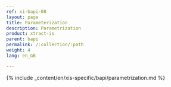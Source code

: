 ```yaml
---
ref: xi-bapi-08
layout: page
title: Parameterization
description: Parametrization
product: xtract-is
parent: bapi
permalink: /:collection/:path
weight: 4
lang: en_GB

---
```


{% include _content/en/xis-specific/bapi/parametrization.md  %}

